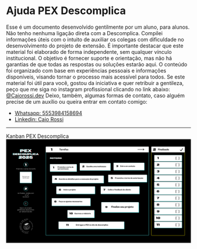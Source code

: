 <h1>Ajuda PEX Descomplica</h1>

<p>Esse é um documento desenvolvido gentilmente por um aluno, para alunos. Não tenho nenhuma ligação direta com a Descomplica. Compilei informações úteis com o intuito de auxiliar os colegas com dificuldade no desenvolvimento do projeto de extensão.
É importante destacar que este material foi elaborado de forma independente, sem qualquer vínculo institucional. O objetivo é fornecer suporte e orientação, mas não há garantias de que todas as respostas ou soluções estarão aqui.
 O conteúdo foi organizado com base em experiências pessoais e informações disponíveis, visando tornar o processo mais acessível para todos.
Se este material foi útil para você, gostou da iniciativa e quer retribuir a gentileza, peço que me siga no instagram profissional clicando no link abaixo:
<a href="https://www.instagram.com/Caiorossi.dev" target="_blank">@Caiorossi.dev</a>
Deixo, também, algumas formas de contato, caso alguém precise de um auxílio ou queira entrar em contato comigo: 
<ul>
  <li><a href="https://wa.me/5535984158694" target="_blank">Whatsapp: 5553984158694</a></li>
  <li><a href="https://www.linkedin.com/in/caio-rossi-dev/" target="_blank">Linkedin: Caio Rossi</a></li>
</ul>
</p>

<hr>
Kanban PEX Descomplica
<img src="https://github.com/Caiorossi00/Ajuda-PEX-Descomplica/blob/main/Kanban%20PEX%20Descomplica%20-%20@CaioRossi.dev.png?raw=true"/>
